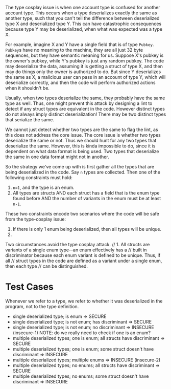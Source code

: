 The type cosplay issue is when one account type is confused for another account type.
This occurs when a type deserializes exactly the same as another type, such that you can't
tell the difference between deserialized type X and deserialized type Y. This can have catastrophic
consequences because type Y may be deserialized, when what was expected was a type X.

For example, imagine X and Y have a single field that is of type `Pubkey`. `Pubkey`s have no meaning
to the machine, they are all just 32 byte sequences, but they have semantic meaning for us. Suppose
X's pubkey is the owner's pubkey, while Y's pubkey is just any random pubkey. The code may deserialize
the data, assuming it is getting a struct of type X, and then may do things only the owner
is authorized to do. But since Y deserializes the same as X, a malicious user can pass in an account
of type Y, which will deserialize correctly, and then the code will perform authorized actions when
it shouldn't be.

Usually, when two types deserialize the same, they probably have the same type as well. Thus, one
might prevent this attack by designing a lint to detect if any struct types are equivalent in the code.
However distinct types do not always imply distinct deserialization! There may be two distinct types
that serialize the same.

We cannot just detect whether two types are the same to flag the lint, as this does not address the
core issue. The core issue is whether two types deserialize the same or not. Thus we should hunt for
any two types that deserialize the same. However, this is kinda impossible to do, since it is dependent
on what data format is being used. Two types that deserialize the same in one data format might not
 in another.

So the strategy we've come up with is first gather all the types that are being deserialized in the code.
Say `n` types are collected. Then one of the following constraints must hold:

1. `n=1`, and the type is an enum.
2. All types are structs AND
each struct has a field that is the enum type found before AND
the number of variants in the enum must be at least `n-1`.

These two constraints encode two scenarios where the code will be safe from the type-cosplay issue:

1. If there is only 1 enum being deserialized, then all types will be unique.
2. 

Two circumstances avoid the type cosplay attack.
// 1. All structs are variants of a single enum type--an enum effectively has a
// built in discriminator because each enum variant is defined to be unique. Thus, if all
// struct types in the code are defined as a variant under a single enum, then each type
// can be distinguished.

# Test Cases
Whenever we refer to a type, we refer to whether it was deserialized in the program, not
to the type definition.
- single deserialized type; is enum => SECURE
- single deserialized type; is not enum; has discriminant => SECURE
- single deserialized type; is not enum; no discriminant => INSECURE (insecure-1)
NOTE: do we really need to check if one is an enum?
- multiple deserialized types; one is enum; all structs have discriminant => SECURE
- multiple deserialized types; one is enum; some struct doesn't have discriminant => INSECURE
- multiple deserialized types; multiple enums => INSECURE (insecure-2)
- multiple deserialized types; no enums; all structs have discriminant => SECURE
- multiple deserialized types; no enums; some struct doesn't have discriminant => INSECURE